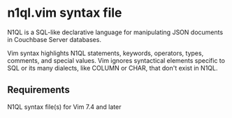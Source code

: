 # n1ql.vim syntax file


N1QL is a SQL-like declarative language for manipulating JSON documents in
Couchbase Server databases.

Vim syntax highlights N1QL statements, keywords, operators, types, comments,
and special values.  Vim ignores syntactical elements specific to SQL or its
many dialects, like COLUMN or CHAR, that don't exist in N1QL.


## Requirements

N1QL syntax file(s) for Vim 7.4 and later

